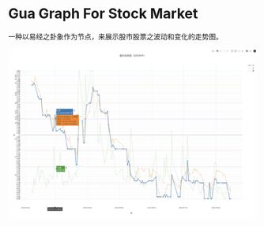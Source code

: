 Gua Graph For Stock Market
=======

一种以易经之卦象作为节点，来展示股市股票之波动和变化的走势图。


![Gua Graph](https://github.com/yanyingwang/ggfsm/blob/master/shotcut.png)